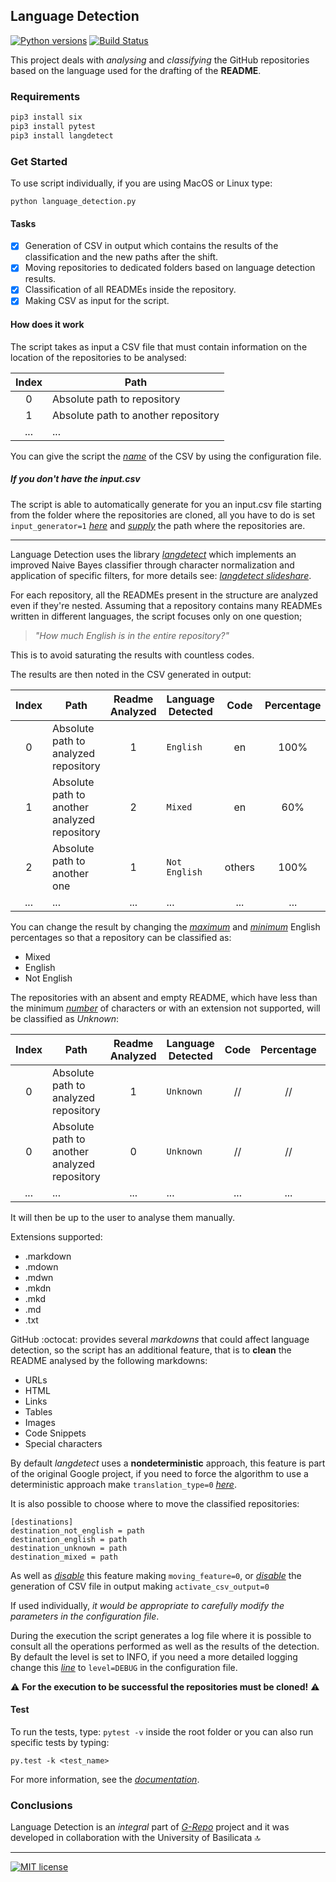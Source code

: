 ## Language Detection

[![Python versions](https://img.shields.io/badge/python-3.6%20%7C%203.7%20%7C%203.8-4682B4.svg?longCache=true&style=flat&logo=python&logoColor=white)](https://www.python.org)
[![Build Status](https://travis-ci.com/anasmounsif/Language_Detection.svg?token=7m4zb6JD1gtxhrzEgWkG&branch=master)](https://travis-ci.com/anasmounsif/Language_Detection)

This project deals with *analysing* and *classifying* the GitHub repositories based on the language used for the drafting of the **README**.

### Requirements

```bash
pip3 install six
pip3 install pytest
pip3 install langdetect
```

### Get Started

To use script individually, if you are using MacOS or Linux type:

`python language_detection.py`

#### Tasks

- [x]    Generation of CSV in output which contains the results of the classification and the new paths after the shift.
- [x]    Moving repositories to dedicated folders based on language detection results.
- [x]    Classification of all READMEs inside the repository.
- [x]    Making CSV as input for the script.

#### How does it work

The script takes as input a CSV file that must contain information on the location of the repositories to be analysed:

| Index    | Path                                  |
|:--------:|---------------------------------------|
| 0        |  Absolute path to repository          |
| 1        |  Absolute path to another repository  |
| ...      | ...                                   |

You can give the script the [*name*](https://github.com/anasmounsif/Language_Detection/blob/master/config.ini#L16) of the CSV by using the configuration file.

##### If you don't have the input.csv

The script is able to automatically generate for you an input.csv file starting from the folder where the repositories are cloned, all you have to do is set `input_generator=1` [*here*](https://github.com/anasmounsif/Language_Detection/blob/master/config.ini#L20) and [*supply*](https://github.com/anasmounsif/Language_Detection/blob/master/config.ini#L21) the path where the repositories are.

---

Language Detection uses the library [*langdetect*](https://github.com/Mimino666/langdetect) which implements an improved Naive Bayes classifier through character normalization and application of specific filters, for more details see: [*langdetect slideshare*](https://www.slideshare.net/shuyo/language-detection-library-for-java).

For each repository, all the READMEs present in the structure are analyzed even if they're nested. Assuming that a repository contains many READMEs written in different languages, the script focuses only on one question;

> *"How much English is in the entire repository?"*

This is to avoid saturating the results with countless codes.

The results are then noted in the CSV generated in output:

| Index    | Path                                           | Readme Analyzed | Language Detected | Code   | Percentage | Code   | Percentage |
|:--------:|------------------------------------------------|:---------------:|-------------------|:------:|:----------:|:------:|:----------:|
| 0        |  Absolute path to analyzed repository          |  1              | `English`         | en     | 100%       | //     | //         |
| 1        |  Absolute path to another analyzed repository  |  2              | `Mixed`           | en     | 60%        | others | 40%        |
| 2        |  Absolute path to another one                  |  1              | `Not English `    | others | 100%       | //     | //         |
| ...      | ...                                            |  ...            | ...               | ...    | ...        | ...    | ...        |

You can change the result by changing the [*maximum*](https://github.com/anasmounsif/Language_Detection/blob/master/config.ini#L37) and [*minimum*](https://github.com/anasmounsif/Language_Detection/blob/master/config.ini#L35) English percentages so that a repository can be classified as:

-   Mixed
-   English
-   Not English

The repositories with an absent and empty README, which have less than the minimum [*number*](https://github.com/anasmounsif/Language_Detection/blob/master/config.ini#L10) of characters or with an extension not supported, will be classified as *Unknown*:


| Index    | Path                                           | Readme Analyzed | Language Detected | Code   | Percentage | Code   | Percentage |
|:--------:|------------------------------------------------|:---------------:|-------------------|:------:|:----------:|:------:|:----------:|
| 0        |  Absolute path to analyzed repository          |  1              | `Unknown`         | //     | //         | //     | //         |
| 0        |  Absolute path to another analyzed repository  |  0              | `Unknown`         | //     | //         | //     | //         |
| ...      | ...                                            | ...             | ...               | ...    | ...        | ...    | ...        |

It will then be up to the user to analyse them manually.

Extensions supported:
-   .markdown
-   .mdown
-   .mdwn
-   .mkdn
-   .mkd
-   .md
-   .txt

GitHub :octocat: provides several *markdowns* that could affect language detection, so the script has an additional feature, that is to **clean** the README analysed by the following markdowns:

-   URLs
-   HTML
-   Links
-   Tables
-   Images
-   Code Snippets
-   Special characters

By default *langdetect* uses a **nondeterministic** approach, this feature is part of the original Google project, if you need to force the algorithm to use a deterministic approach make `translation_type=0` [*here*](https://github.com/anasmounsif/Language_Detection/blob/master/config.ini#L8).

It is also possible to choose where to move the classified repositories:

```
[destinations]
destination_not_english = path
destination_english = path
destination_unknown = path
destination_mixed = path
```

As well as [*disable*](https://github.com/anasmounsif/Language_Detection/blob/master/config.ini#L6) this feature making `moving_feature=0`, or [*disable*](https://github.com/anasmounsif/Language_Detection/blob/master/config.ini#L14) the generation of CSV file in output making `activate_csv_output=0`

If used individually, *it would be appropriate to carefully modify the parameters in the configuration file*.

During the execution the script generates a log file where it is possible to consult all the operations performed as well as the results of the detection.
By default the level is set to INFO, if you need a more detailed logging change this [*line*](https://github.com/anasmounsif/Language_Detection/blob/master/log.conf#L23) to `level=DEBUG` in the configuration file.

:warning: **For the execution to be successful the repositories must be cloned!** :warning:

#### Test

To run the tests, type: `pytest -v` inside the root folder or you can also run specific tests by typing:

`py.test -k <test_name>`

For more information, see the [*documentation*](https://docs.pytest.org/en/stable/contents.html).

### Conclusions

Language Detection is an *integral* part of [*G-Repo*](https://github.com/MatHeartGaming/G-Repo)  project and it was developed in collaboration with the University of Basilicata :top:

---
[![MIT license](https://img.shields.io/badge/License-MIT-green.svg)](https://github.com/anasmounsif/Language_Detection/blob/master/LICENSE)
